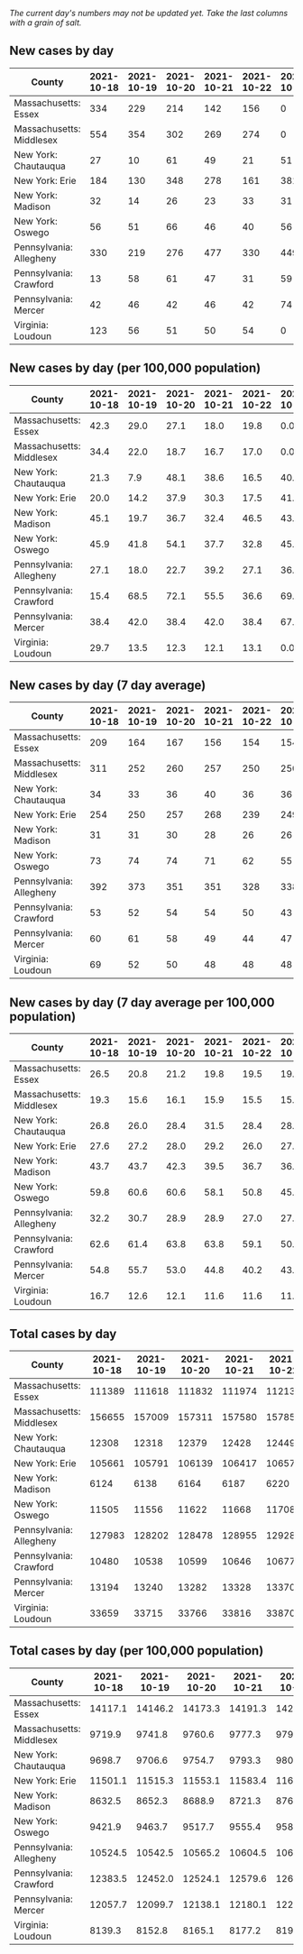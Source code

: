 _The current day's numbers may not be updated yet. Take the last columns with a grain of salt._
## New cases by day

| County | 2021-10-18 | 2021-10-19 | 2021-10-20 | 2021-10-21 | 2021-10-22 | 2021-10-23 | 2021-10-24 |
| --- | --- | --- | --- | --- | --- | --- | --- |
| Massachusetts: Essex | 334 | 229 | 214 | 142 | 156 | 0 |  |
| Massachusetts: Middlesex | 554 | 354 | 302 | 269 | 274 | 0 |  |
| New York: Chautauqua | 27 | 10 | 61 | 49 | 21 | 51 |  |
| New York: Erie | 184 | 130 | 348 | 278 | 161 | 381 |  |
| New York: Madison | 32 | 14 | 26 | 23 | 33 | 31 |  |
| New York: Oswego | 56 | 51 | 66 | 46 | 40 | 56 |  |
| Pennsylvania: Allegheny | 330 | 219 | 276 | 477 | 330 | 449 | 263 |
| Pennsylvania: Crawford | 13 | 58 | 61 | 47 | 31 | 59 | 28 |
| Pennsylvania: Mercer | 42 | 46 | 42 | 46 | 42 | 74 | 28 |
| Virginia: Loudoun | 123 | 56 | 51 | 50 | 54 | 0 |  |

## New cases by day (per 100,000 population)

| County | 2021-10-18 | 2021-10-19 | 2021-10-20 | 2021-10-21 | 2021-10-22 | 2021-10-23 | 2021-10-24 |
| --- | --- | --- | --- | --- | --- | --- | --- |
| Massachusetts: Essex | 42.3 | 29.0 | 27.1 | 18.0 | 19.8 | 0.0 |  |
| Massachusetts: Middlesex | 34.4 | 22.0 | 18.7 | 16.7 | 17.0 | 0.0 |  |
| New York: Chautauqua | 21.3 | 7.9 | 48.1 | 38.6 | 16.5 | 40.2 |  |
| New York: Erie | 20.0 | 14.2 | 37.9 | 30.3 | 17.5 | 41.5 |  |
| New York: Madison | 45.1 | 19.7 | 36.7 | 32.4 | 46.5 | 43.7 |  |
| New York: Oswego | 45.9 | 41.8 | 54.1 | 37.7 | 32.8 | 45.9 |  |
| Pennsylvania: Allegheny | 27.1 | 18.0 | 22.7 | 39.2 | 27.1 | 36.9 | 21.6 |
| Pennsylvania: Crawford | 15.4 | 68.5 | 72.1 | 55.5 | 36.6 | 69.7 | 33.1 |
| Pennsylvania: Mercer | 38.4 | 42.0 | 38.4 | 42.0 | 38.4 | 67.6 | 25.6 |
| Virginia: Loudoun | 29.7 | 13.5 | 12.3 | 12.1 | 13.1 | 0.0 |  |

## New cases by day (7 day average)

| County | 2021-10-18 | 2021-10-19 | 2021-10-20 | 2021-10-21 | 2021-10-22 | 2021-10-23 | 2021-10-24 |
| --- | --- | --- | --- | --- | --- | --- | --- |
| Massachusetts: Essex | 209 | 164 | 167 | 156 | 154 | 154 |  |
| Massachusetts: Middlesex | 311 | 252 | 260 | 257 | 250 | 250 |  |
| New York: Chautauqua | 34 | 33 | 36 | 40 | 36 | 36 |  |
| New York: Erie | 254 | 250 | 257 | 268 | 239 | 249 |  |
| New York: Madison | 31 | 31 | 30 | 28 | 26 | 26 |  |
| New York: Oswego | 73 | 74 | 74 | 71 | 62 | 55 |  |
| Pennsylvania: Allegheny | 392 | 373 | 351 | 351 | 328 | 338 | 335 |
| Pennsylvania: Crawford | 53 | 52 | 54 | 54 | 50 | 43 | 42 |
| Pennsylvania: Mercer | 60 | 61 | 58 | 49 | 44 | 47 | 46 |
| Virginia: Loudoun | 69 | 52 | 50 | 48 | 48 | 48 |  |

## New cases by day (7 day average per 100,000 population)

| County | 2021-10-18 | 2021-10-19 | 2021-10-20 | 2021-10-21 | 2021-10-22 | 2021-10-23 | 2021-10-24 |
| --- | --- | --- | --- | --- | --- | --- | --- |
| Massachusetts: Essex | 26.5 | 20.8 | 21.2 | 19.8 | 19.5 | 19.5 |  |
| Massachusetts: Middlesex | 19.3 | 15.6 | 16.1 | 15.9 | 15.5 | 15.5 |  |
| New York: Chautauqua | 26.8 | 26.0 | 28.4 | 31.5 | 28.4 | 28.4 |  |
| New York: Erie | 27.6 | 27.2 | 28.0 | 29.2 | 26.0 | 27.1 |  |
| New York: Madison | 43.7 | 43.7 | 42.3 | 39.5 | 36.7 | 36.7 |  |
| New York: Oswego | 59.8 | 60.6 | 60.6 | 58.1 | 50.8 | 45.0 |  |
| Pennsylvania: Allegheny | 32.2 | 30.7 | 28.9 | 28.9 | 27.0 | 27.8 | 27.5 |
| Pennsylvania: Crawford | 62.6 | 61.4 | 63.8 | 63.8 | 59.1 | 50.8 | 49.6 |
| Pennsylvania: Mercer | 54.8 | 55.7 | 53.0 | 44.8 | 40.2 | 43.0 | 42.0 |
| Virginia: Loudoun | 16.7 | 12.6 | 12.1 | 11.6 | 11.6 | 11.6 |  |

## Total cases by day

| County | 2021-10-18 | 2021-10-19 | 2021-10-20 | 2021-10-21 | 2021-10-22 | 2021-10-23 | 2021-10-24 |
| --- | --- | --- | --- | --- | --- | --- | --- |
| Massachusetts: Essex | 111389 | 111618 | 111832 | 111974 | 112130 | 112130 |  |
| Massachusetts: Middlesex | 156655 | 157009 | 157311 | 157580 | 157854 | 157854 |  |
| New York: Chautauqua | 12308 | 12318 | 12379 | 12428 | 12449 | 12500 |  |
| New York: Erie | 105661 | 105791 | 106139 | 106417 | 106578 | 106959 |  |
| New York: Madison | 6124 | 6138 | 6164 | 6187 | 6220 | 6251 |  |
| New York: Oswego | 11505 | 11556 | 11622 | 11668 | 11708 | 11764 |  |
| Pennsylvania: Allegheny | 127983 | 128202 | 128478 | 128955 | 129285 | 129734 | 129997 |
| Pennsylvania: Crawford | 10480 | 10538 | 10599 | 10646 | 10677 | 10736 | 10764 |
| Pennsylvania: Mercer | 13194 | 13240 | 13282 | 13328 | 13370 | 13444 | 13472 |
| Virginia: Loudoun | 33659 | 33715 | 33766 | 33816 | 33870 | 33870 |  |

## Total cases by day (per 100,000 population)

| County | 2021-10-18 | 2021-10-19 | 2021-10-20 | 2021-10-21 | 2021-10-22 | 2021-10-23 | 2021-10-24 |
| --- | --- | --- | --- | --- | --- | --- | --- |
| Massachusetts: Essex | 14117.1 | 14146.2 | 14173.3 | 14191.3 | 14211.0 | 14211.0 |  |
| Massachusetts: Middlesex | 9719.9 | 9741.8 | 9760.6 | 9777.3 | 9794.3 | 9794.3 |  |
| New York: Chautauqua | 9698.7 | 9706.6 | 9754.7 | 9793.3 | 9809.9 | 9850.0 |  |
| New York: Erie | 11501.1 | 11515.3 | 11553.1 | 11583.4 | 11600.9 | 11642.4 |  |
| New York: Madison | 8632.5 | 8652.3 | 8688.9 | 8721.3 | 8767.8 | 8811.5 |  |
| New York: Oswego | 9421.9 | 9463.7 | 9517.7 | 9555.4 | 9588.2 | 9634.0 |  |
| Pennsylvania: Allegheny | 10524.5 | 10542.5 | 10565.2 | 10604.5 | 10631.6 | 10668.5 | 10690.1 |
| Pennsylvania: Crawford | 12383.5 | 12452.0 | 12524.1 | 12579.6 | 12616.2 | 12686.0 | 12719.0 |
| Pennsylvania: Mercer | 12057.7 | 12099.7 | 12138.1 | 12180.1 | 12218.5 | 12286.2 | 12311.7 |
| Virginia: Loudoun | 8139.3 | 8152.8 | 8165.1 | 8177.2 | 8190.3 | 8190.3 |  |

